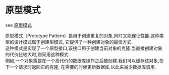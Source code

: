 # 原型模式

see [原型模式](https://www.runoob.com/design-pattern/prototype-pattern.html)

原型模式（Prototype Pattern）是用于创建重复的对象,同时又能保证性能.这种类型的设计模式属于创建型模式,
它提供了一种创建对象的最佳方式.  
这种模式是实现了一个原型接口,该接口用于创建当前对象的克隆.当直接创建对象的代价比较大时,则采用这种模式.  
例如,一个对象需要在一个高代价的数据库操作之后被创建.我们可以缓存该对象,在下一个请求时返回它的克隆,
在需要的时候更新数据库,以此来减少数据库调用.